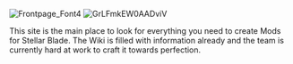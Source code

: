   ![Frontpage_Font4](https://github.com/user-attachments/assets/ed67335a-ffc4-4012-b760-049aa62386a8)
![GrLFmkEW0AADviV](https://github.com/user-attachments/assets/828a6fb4-9cc4-494d-af26-eea1c3b4d9c6)

This site is the main place to look for everything you need to create Mods for Stellar Blade. The Wiki is filled with information already and the team is currently hard at work to craft it towards perfection.
